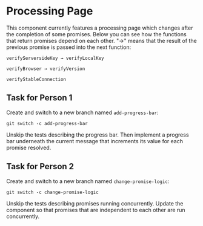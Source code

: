 # Processing Page

This component currently features a processing page which changes after the completion of some promises.
Below you can see how the functions that return promises depend on each other. "→" means that the result of the previous promise is passed into the next function:

```
verifyServersideKey → verifyLocalKey
```

```
verifyBrowser → verifyVersion
```

```
verifyStableConnection
```

## Task for Person 1

Create and switch to a new branch named `add-progress-bar`:

```
git switch -c add-progress-bar
```

Unskip the tests describing the progress bar. Then implement a progress bar underneath the current message that increments its value for each promise resolved.

## Task for Person 2

Create and switch to a new branch named `change-promise-logic`:

```
git switch -c change-promise-logic
```

Unskip the tests describing promises running concurrently. Update the component so that promises that are independent to each other are run concurrently.
